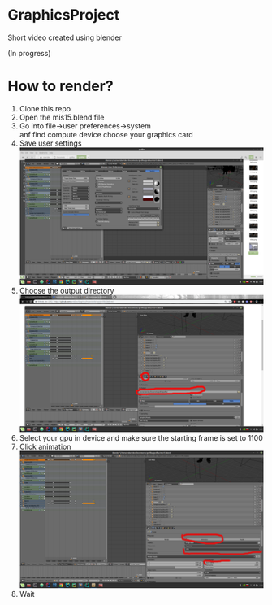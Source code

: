 # GraphicsProject
Short video created using blender

(In progress)

<h1>How to render?</h1>

<ol>
  <li>Clone this repo</li>
  <li>Open the mis15.blend file</li>
  <li>Go into file->user preferences->system<br>
    anf find compute device choose your graphics card</li>
  <li>Save user settings</li>
  <img src="https://github.com/JankDev/GraphicsProject/blob/master/blender-settings.png" width="700"/>
  <li>Choose the output directory</li>
  <img src="output-dir.png" width="700"/>
  <li>Select your gpu in device and make sure the starting frame is set to 1100</li>
  <li>Click animation</li>
  <img src="render.png" width="700"/>
  <li>Wait</li>
  
</ol>
